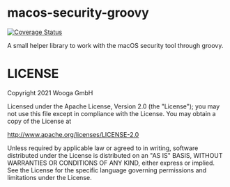 macos-security-groovy
=====================

[![Coverage Status](https://coveralls.io/repos/github/wooga/macos-security-groovy/badge.svg?branch=master)](https://coveralls.io/github/wooga/macos-security-groovy?branch=master)

A small helper library to work with the macOS security tool through groovy.

LICENSE
=======

Copyright 2021 Wooga GmbH

Licensed under the Apache License, Version 2.0 (the "License");
you may not use this file except in compliance with the License.
You may obtain a copy of the License at

<http://www.apache.org/licenses/LICENSE-2.0>

Unless required by applicable law or agreed to in writing, software
distributed under the License is distributed on an "AS IS" BASIS,
WITHOUT WARRANTIES OR CONDITIONS OF ANY KIND, either express or implied.
See the License for the specific language governing permissions and
limitations under the License.
